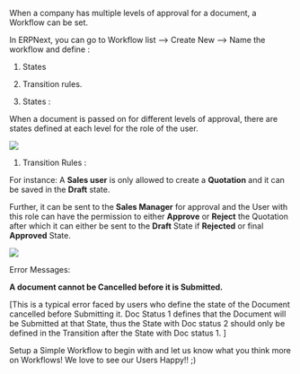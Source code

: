 When a company has multiple levels of approval for a document, a Workflow can be set.

In ERPNext, you can go to Workflow list --> Create New --> Name the workflow and define :

1.  States
2.  Transition rules.

1.  States :

When a document is passed on for different levels of approval, there are states defined at each level for the role of the user.

![](https://docs.erpnext.com/files/Y3TzzU2.png)

1.  Transition Rules :

For instance: A **Sales user** is only allowed to create a **Quotation** and it can be saved in the **Draft** state.

Further, it can be sent to the **Sales Manager** for approval and the User with this role can have the permission to either **Approve** or **Reject** the Quotation after which it can either be sent to the **Draft** State if **Rejected** or final **Approved** State.

![](https://docs.erpnext.com/files/xJUtkGy.png)

Error Messages:

**A document cannot be Cancelled before it is Submitted.**

\[This is a typical error faced by users who define the state of the Document cancelled before Submitting it. Doc Status 1 defines that the Document will be Submitted at that State, thus the State with Doc status 2 should only be defined in the Transition after the State with Doc status 1. \]

Setup a Simple Workflow to begin with and let us know what you think more on Workflows! We love to see our Users Happy!! ;)